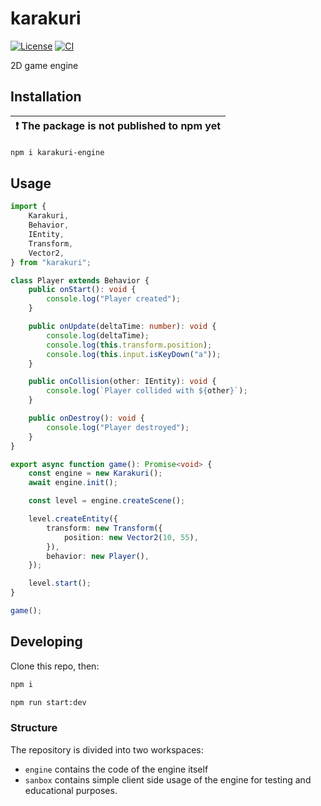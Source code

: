 # karakuri

[![License](https://img.shields.io/badge/license-MIT%2FApache-blue.svg)](https://github.com/IrvingWash/karakuri#license)
[![CI](https://github.com/bevyengine/bevy/workflows/CI/badge.svg)](https://github.com/IrvingWash/karakuri/actions)

2D game engine

## Installation
| :exclamation: The package is not published to npm yet |
|-------------------------------------------------------|
```bash
npm i karakuri-engine
```

## Usage
```typescript
import {
    Karakuri,
    Behavior,
    IEntity,
    Transform,
    Vector2,
} from "karakuri";

class Player extends Behavior {
    public onStart(): void {
        console.log("Player created");
    }

    public onUpdate(deltaTime: number): void {
        console.log(deltaTime);
        console.log(this.transform.position);
        console.log(this.input.isKeyDown("a"));
    }

    public onCollision(other: IEntity): void {
        console.log(`Player collided with ${other}`);
    }

    public onDestroy(): void {
        console.log("Player destroyed");
    }
}

export async function game(): Promise<void> {
    const engine = new Karakuri();
    await engine.init();

    const level = engine.createScene();

    level.createEntity({
        transform: new Transform({
            position: new Vector2(10, 55),
        }),
        behavior: new Player(),
    });

    level.start();
}

game();
```

## Developing
Clone this repo, then:
```bash
npm i

npm run start:dev
```

### Structure
The repository is divided into two workspaces:
- `engine` contains the code of the engine itself
- `sanbox` contains simple client side usage of the engine for testing and educational purposes.
